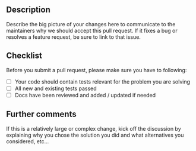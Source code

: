 ## Description

Describe the big picture of your changes here to communicate to the maintainers why we should accept this pull request. If it fixes a bug or resolves a feature request, be sure to link to that issue.

## Checklist

Before you submit a pull request, please make sure you have to following:

- [ ] Your code should contain tests relevant for the problem you are solving
- [ ] All new and existing tests passed
- [ ] Docs have been reviewed and added / updated if needed

## Further comments

If this is a relatively large or complex change, kick off the discussion by explaining why you chose the solution you did and what alternatives you considered, etc...
